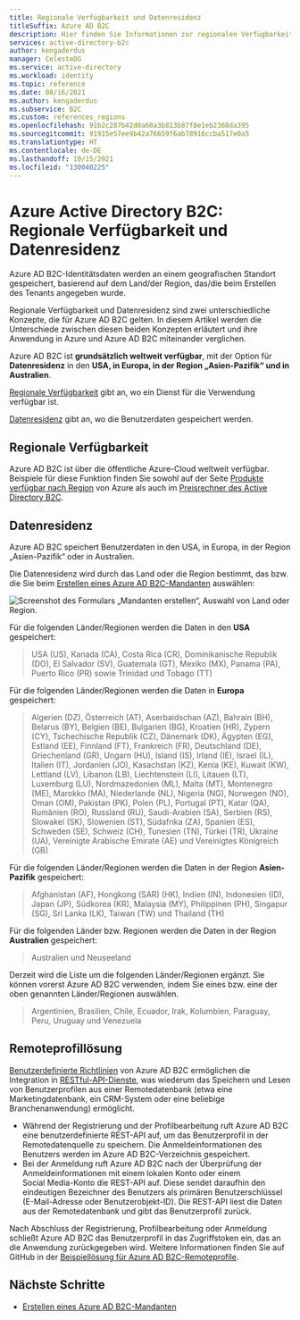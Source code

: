 ```yaml
---
title: Regionale Verfügbarkeit und Datenresidenz
titleSuffix: Azure AD B2C
description: Hier finden Sie Informationen zur regionalen Verfügbarkeit, zur Datenresidenz und zu Azure Active Directory B2C-Vorschaumandanten.
services: active-directory-b2c
author: kengaderdus
manager: CelesteDG
ms.service: active-directory
ms.workload: identity
ms.topic: reference
ms.date: 08/16/2021
ms.author: kengaderdus
ms.subservice: B2C
ms.custom: references_regions
ms.openlocfilehash: 91b2c287b42d0a60a3b813b87f8e1eb2368da395
ms.sourcegitcommit: 91915e57ee9b42a76659f6ab78916ccba517e0a5
ms.translationtype: HT
ms.contentlocale: de-DE
ms.lasthandoff: 10/15/2021
ms.locfileid: "130040225"
---
```

# <a name="azure-active-directory-b2c-region-availability--data-residency"></a>Azure Active Directory B2C: Regionale Verfügbarkeit und Datenresidenz

Azure AD B2C-Identitätsdaten werden an einem geografischen Standort gespeichert, basierend auf dem Land/der Region, das/die beim Erstellen des Tenants angegeben wurde.

Regionale Verfügbarkeit und Datenresidenz sind zwei unterschiedliche Konzepte, die für Azure AD B2C gelten. In diesem Artikel werden die Unterschiede zwischen diesen beiden Konzepten erläutert und ihre Anwendung in Azure und Azure AD B2C miteinander verglichen.

Azure AD B2C ist **grundsätzlich weltweit verfügbar**, mit der Option für **Datenresidenz** in den **USA, in Europa, in der Region „Asien-Pazifik“ und in Australien**.

[Regionale Verfügbarkeit](#region-availability) gibt an, wo ein Dienst für die Verwendung verfügbar ist.

[Datenresidenz](#data-residency) gibt an, wo die Benutzerdaten gespeichert werden.

## <a name="region-availability"></a>Regionale Verfügbarkeit

Azure AD B2C ist über die öffentliche Azure-Cloud weltweit verfügbar. Beispiele für diese Funktion finden Sie sowohl auf der Seite [Produkte verfügbar nach Region](https://azure.microsoft.com/regions/services/) von Azure als auch im [Preisrechner des Active Directory B2C](https://azure.microsoft.com/pricing/details/active-directory-b2c/).

## <a name="data-residency"></a>Datenresidenz

Azure AD B2C speichert Benutzerdaten in den USA, in Europa, in der Region „Asien-Pazifik“ oder in Australien.

Die Datenresidenz wird durch das Land oder die Region bestimmt, das bzw. die Sie beim [Erstellen eines Azure AD B2C-Mandanten](tutorial-create-tenant.md) auswählen:

![Screenshot des Formulars „Mandanten erstellen“, Auswahl von Land oder Region.](./media/data-residency/data-residency-b2c-tenant.png)

Für die folgenden Länder/Regionen werden die Daten in den **USA** gespeichert:

> USA (US), Kanada (CA), Costa Rica (CR), Dominikanische Republik (DO), El Salvador (SV), Guatemala (GT), Mexiko (MX), Panama (PA), Puerto Rico (PR) sowie Trinidad und Tobago (TT)

Für die folgenden Länder/Regionen werden die Daten in **Europa** gespeichert:

> Algerien (DZ), Österreich (AT), Aserbaidschan (AZ), Bahrain (BH), Belarus (BY), Belgien (BE), Bulgarien (BG), Kroatien (HR), Zypern (CY), Tschechische Republik (CZ), Dänemark (DK), Ägypten (EG), Estland (EE), Finnland (FT), Frankreich (FR), Deutschland (DE), Griechenland (GR), Ungarn (HU), Island (IS), Irland (IE), Israel (IL), Italien (IT), Jordanien (JO), Kasachstan (KZ), Kenia (KE), Kuwait (KW), Lettland (LV), Libanon (LB), Liechtenstein (LI), Litauen (LT), Luxemburg (LU), Nordmazedonien (ML), Malta (MT), Montenegro (ME), Marokko (MA), Niederlande (NL), Nigeria (NG), Norwegen (NO), Oman (OM), Pakistan (PK), Polen (PL), Portugal (PT), Katar (QA), Rumänien (RO), Russland (RU), Saudi-Arabien (SA), Serbien (RS), Slowakei (SK), Slowenien (ST), Südafrika (ZA), Spanien (ES), Schweden (SE), Schweiz (CH), Tunesien (TN), Türkei (TR), Ukraine (UA), Vereinigte Arabische Emirate (AE) und Vereinigtes Königreich (GB)

Für die folgenden Länder/Regionen werden die Daten in der Region **Asien-Pazifik** gespeichert:

> Afghanistan (AF), Hongkong (SAR) (HK), Indien (IN), Indonesien (ID), Japan (JP), Südkorea (KR), Malaysia (MY), Philippinen (PH), Singapur (SG), Sri Lanka (LK), Taiwan (TW) und Thailand (TH)

Für die folgenden Länder bzw. Regionen werden die Daten in der Region **Australien** gespeichert:

> Australien und Neuseeland

Derzeit wird die Liste um die folgenden Länder/Regionen ergänzt. Sie können vorerst Azure AD B2C verwenden, indem Sie eines bzw. eine der oben genannten Länder/Regionen auswählen.

> Argentinien, Brasilien, Chile, Ecuador, Irak, Kolumbien, Paraguay, Peru, Uruguay und Venezuela

## <a name="remote-profile-solution"></a>Remoteprofillösung

[Benutzerdefinierte Richtlinien](custom-policy-overview.md) von Azure AD B2C ermöglichen die Integration in [RESTful-API-Dienste](api-connectors-overview.md), was wiederum das Speichern und Lesen von Benutzerprofilen aus einer Remotedatenbank (etwa eine Marketingdatenbank, ein CRM-System oder eine beliebige Branchenanwendung) ermöglicht.  
- Während der Registrierung und der Profilbearbeitung ruft Azure AD B2C eine benutzerdefinierte REST-API auf, um das Benutzerprofil in der Remotedatenquelle zu speichern. Die Anmeldeinformationen des Benutzers werden im Azure AD B2C-Verzeichnis gespeichert. 
- Bei der Anmeldung ruft Azure AD B2C nach der Überprüfung der Anmeldeinformationen mit einem lokalen Konto oder einem Social Media-Konto die REST-API auf. Diese sendet daraufhin den eindeutigen Bezeichner des Benutzers als primären Benutzerschlüssel (E-Mail-Adresse oder Benutzerobjekt-ID). Die REST-API liest die Daten aus der Remotedatenbank und gibt das Benutzerprofil zurück.  

Nach Abschluss der Registrierung, Profilbearbeitung oder Anmeldung schließt Azure AD B2C das Benutzerprofil in das Zugriffstoken ein, das an die Anwendung zurückgegeben wird. Weitere Informationen finden Sie auf GitHub in der [Beispiellösung für Azure AD B2C-Remoteprofile](https://github.com/azure-ad-b2c/samples/tree/master/policies/remote-profile).

## <a name="next-steps"></a>Nächste Schritte

- [Erstellen eines Azure AD B2C-Mandanten](tutorial-create-tenant.md)
